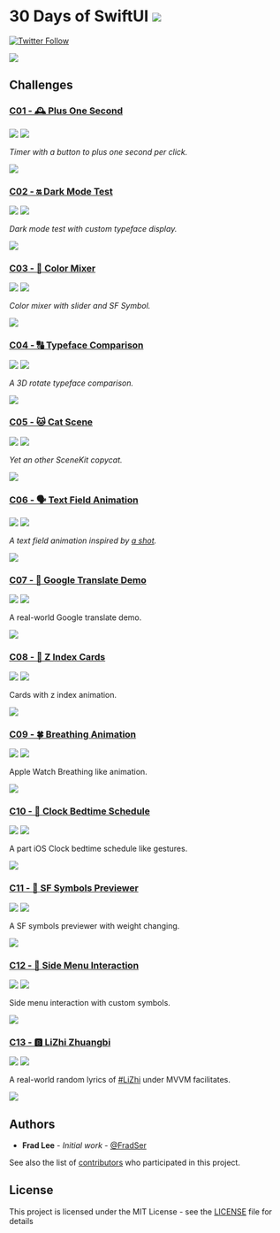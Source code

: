 # 30 Days of SwiftUI ![](https://img.shields.io/badge/A%20FRAD%20PRODUCT-WIP-yellow)

[![Twitter Follow](https://img.shields.io/twitter/follow/FradSer?style=social)](https://twitter.com/FradSer)

![](./docs/assets/images/github-social-preview.png)

## Challenges

### [C01 - 🕰 Plus One Second](./01-🕰-plus-one-second)

![](https://img.shields.io/badge/Xcode-11.0%20beta%207-%231575F9) ![](https://img.shields.io/badge/Swift-5.1-%23FA7343)

*Timer with a button to plus one second per click.*

![](./docs/assets/images/01.gif)

### [C02 - 🔛 Dark Mode Test](./02-🔛-dark-mode-test)

![](https://img.shields.io/badge/Xcode-11.0%20beta%207-%231575F9) ![](https://img.shields.io/badge/Swift-5.1-%23FA7343)

*Dark mode test with custom typeface display.*

![](./docs/assets/images/02.gif)

### [C03 - 🌈 Color Mixer](./03-🌈-color-mixer)

![](https://img.shields.io/badge/Xcode-11.0%20beta%207-%231575F9) ![](https://img.shields.io/badge/Swift-5.1-%23FA7343)

*Color mixer with slider and SF Symbol.*

![](./docs/assets/images/03.gif)

### [C04 - 🔠 Typeface Comparison](./04-🔠-typeface-comparison)

![](https://img.shields.io/badge/Xcode-11.0%20beta%207-%231575F9) ![](https://img.shields.io/badge/Swift-5.1-%23FA7343)

*A 3D rotate typeface comparison.*

![](./docs/assets/images/04.gif)

### [C05 - 🐱 Cat Scene](./05-🐱-cat-scene)

![](https://img.shields.io/badge/Xcode-11.0%20beta%207-%231575F9) ![](https://img.shields.io/badge/Swift-5.1-%23FA7343)

*Yet an other SceneKit copycat.*

![](./docs/assets/images/05.gif)

### [C06 - 🗣 Text Field Animation](./06-🗣-text-field-animation)

![](https://img.shields.io/badge/Xcode-11.0%20beta%207-%231575F9) ![](https://img.shields.io/badge/Swift-5.1-%23FA7343)

*A text field animation inspired by [a shot](https://dribbble.com/shots/4948429-TextField-Interaction-Experiment).*

![](./docs/assets/images/06.gif)

### [C07 - 💬 Google Translate Demo](./07-💬-google-translate-demo)

![](https://img.shields.io/badge/Xcode-11.0%20beta%207-%231575F9) ![](https://img.shields.io/badge/Swift-5.1-%23FA7343)

A real-world Google translate demo.

![](./docs/assets/images/07.gif)

### [C08 - 🎴 Z Index Cards](./08-🎴-z-index-cards)

![](https://img.shields.io/badge/Xcode-11.0%20beta%207-%231575F9) ![](https://img.shields.io/badge/Swift-5.1-%23FA7343)

Cards with z index animation.

![](./docs/assets/images/08.gif)

### [C09 - 🍀 Breathing Animation](./09-🍀-breathing-animation)

![](https://img.shields.io/badge/Xcode-11.0%20beta%207-%231575F9) ![](https://img.shields.io/badge/Swift-5.1-%23FA7343)

Apple Watch Breathing like animation.

![](./docs/assets/images/09.gif)

### [C10 - 🛌 Clock Bedtime Schedule](./10-🛌-clock-bedtime-schedule)

![](https://img.shields.io/badge/Xcode-11.0%20beta%207-%231575F9) ![](https://img.shields.io/badge/Swift-5.1-%23FA7343)

A part iOS Clock bedtime schedule like gestures.

![](./docs/assets/images/10.gif)

### [C11 - 📄 SF Symbols Previewer](./11-📄-sf-symbols-previewer)

![](https://img.shields.io/badge/Xcode-11.0%20beta%207-%231575F9) ![](https://img.shields.io/badge/Swift-5.1-%23FA7343)

A SF symbols previewer with weight changing.

![](./docs/assets/images/11.gif)

### [C12 - 🚕 Side Menu Interaction](./12-🚕-side-menu-interaction)

![](https://img.shields.io/badge/Xcode-11.0%20beta%207-%231575F9) ![](https://img.shields.io/badge/Swift-5.1-%23FA7343)

Side menu interaction with custom symbols.

![](./docs/assets/images/12.gif)

### [C13 - 🅱️ LiZhi Zhuangbi](./13-🅱️-lizhi-zhuangbi)

![](https://img.shields.io/badge/Xcode-11.0%20beta%207-%231575F9) ![](https://img.shields.io/badge/Swift-5.1-%23FA7343)

A real-world random lyrics of [#LiZhi](https://twitter.com/hashtag/LiZhi) under MVVM facilitates.

![](./docs/assets/images/13.gif)

## Authors

* **Frad Lee** - *Initial work* - [@FradSer](https://twitter.com/fradser)

See also the list of [contributors](https://github.com/FradSer/30-days-of-swiftui/contributors) who participated in this project.

## License

This project is licensed under the MIT License - see the [LICENSE](LICENSE) file for details
